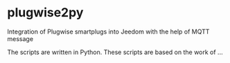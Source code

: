 # plugwise2py
Integration of Plugwise smartplugs into Jeedom with the help of MQTT message

The scripts are written in Python.
These scripts are based on the work of ...

